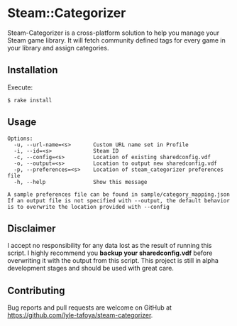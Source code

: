 # Steam::Categorizer

Steam-Categorizer is a cross-platform solution to help you manage your Steam game library. It will fetch community defined tags for every game in your library and assign categories.

## Installation

Execute:

    $ rake install

## Usage

```
Options:
  -u, --url-name=<s>       Custom URL name set in Profile
  -i, --id=<s>             Steam ID
  -c, --config=<s>         Location of existing sharedconfig.vdf
  -o, --output=<s>         Location to output new sharedconfig.vdf
  -p, --preferences=<s>    Location of steam_categorizer preferences file
  -h, --help               Show this message

A sample preferences file can be found in sample/category_mapping.json
If an output file is not specified with --output, the default behavior is to overwrite the location provided with --config
```

## Disclaimer

I accept no responsibility for any data lost as the result of running this script. I highly recommend you **backup your sharedconfig.vdf** before overwriting it with the output from this script. This project is still in alpha development stages and should be used with great care.

## Contributing

Bug reports and pull requests are welcome on GitHub at https://github.com/lyle-tafoya/steam-categorizer.
